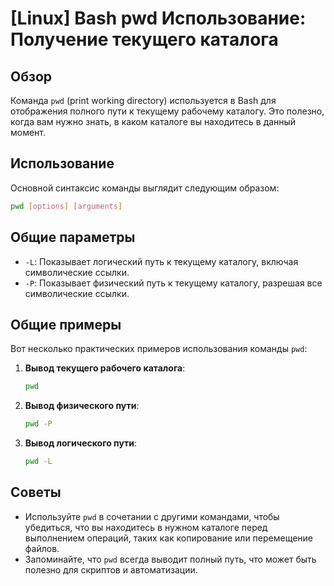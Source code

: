 # [Linux] Bash pwd Использование: Получение текущего каталога

## Обзор
Команда `pwd` (print working directory) используется в Bash для отображения полного пути к текущему рабочему каталогу. Это полезно, когда вам нужно знать, в каком каталоге вы находитесь в данный момент.

## Использование
Основной синтаксис команды выглядит следующим образом:

```bash
pwd [options] [arguments]
```

## Общие параметры
- `-L`: Показывает логический путь к текущему каталогу, включая символические ссылки.
- `-P`: Показывает физический путь к текущему каталогу, разрешая все символические ссылки.

## Общие примеры
Вот несколько практических примеров использования команды `pwd`:

1. **Вывод текущего рабочего каталога**:
   ```bash
   pwd
   ```

2. **Вывод физического пути**:
   ```bash
   pwd -P
   ```

3. **Вывод логического пути**:
   ```bash
   pwd -L
   ```

## Советы
- Используйте `pwd` в сочетании с другими командами, чтобы убедиться, что вы находитесь в нужном каталоге перед выполнением операций, таких как копирование или перемещение файлов.
- Запоминайте, что `pwd` всегда выводит полный путь, что может быть полезно для скриптов и автоматизации.